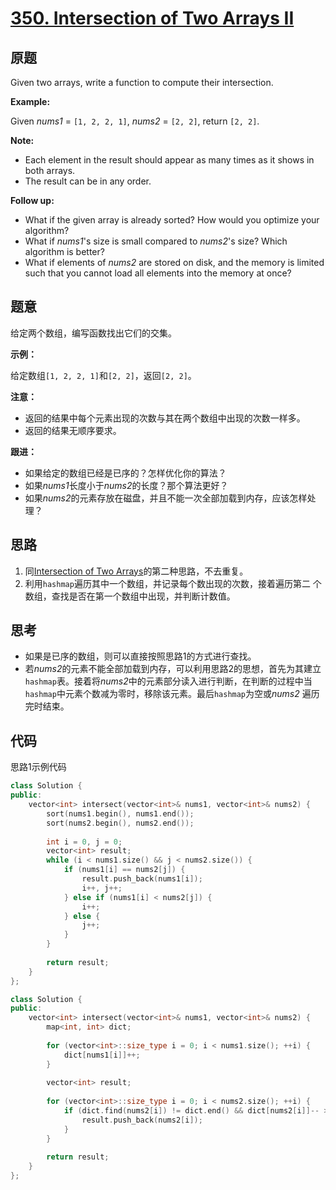 [350. Intersection of Two Arrays II](https://leetcode.com/problems/intersection-of-two-arrays-ii/)
====================================

原题
----

Given two arrays, write a function to compute their intersection.

**Example:**

Given *nums1* = `[1, 2, 2, 1]`, *nums2* = `[2, 2]`, return `[2, 2]`.

**Note:**

* Each element in the result should appear as many times as it shows
  in both arrays.
* The result can be in any order.

**Follow up:**

* What if the given array is already sorted? How would you optimize
  your algorithm?
* What if *nums1*'s size is small compared to *nums2*'s size? Which
  algorithm is better?
* What if elements of *nums2* are stored on disk, and the memory is
  limited such that you cannot load all elements into the memory at
  once?
  
题意
----

给定两个数组，编写函数找出它们的交集。

**示例：**

给定数组`[1, 2, 2, 1]`和`[2, 2]`，返回`[2, 2]`。

**注意：**

* 返回的结果中每个元素出现的次数与其在两个数组中出现的次数一样多。
* 返回的结果无顺序要求。

**跟进：**

* 如果给定的数组已经是已序的？怎样优化你的算法？
* 如果*nums1*长度小于*nums2*的长度？那个算法更好？
* 如果*nums2*的元素存放在磁盘，并且不能一次全部加载到内存，应该怎样处理？

思路
----

1. 同[Intersection of Two Arrays][]的第二种思路，不去重复。
2. 利用`hashmap`遍历其中一个数组，并记录每个数出现的次数，接着遍历第二
   个数组，查找是否在第一个数组中出现，并判断计数值。

思考
----

* 如果是已序的数组，则可以直接按照思路1的方式进行查找。
* 若*nums2*的元素不能全部加载到内存，可以利用思路2的思想，首先为其建立
  `hashmap`表。接着将*nums2*中的元素部分读入进行判断，在判断的过程中当
  `hashmap`中元素个数减为零时，移除该元素。最后`hashmap`为空或*nums2*
  遍历完时结束。

代码
----

思路1示例代码
```C++
class Solution {
public:
	vector<int> intersect(vector<int>& nums1, vector<int>& nums2) {
		sort(nums1.begin(), nums1.end());
		sort(nums2.begin(), nums2.end());
		
		int i = 0, j = 0;
		vector<int> result;
		while (i < nums1.size() && j < nums2.size()) {
			if (nums1[i] == nums2[j]) {
				result.push_back(nums1[i]);
				i++, j++;
			} else if (nums1[i] < nums2[j]) {
				i++;
			} else {
				j++;
			}
		}
		
		return result;
	}
};
```

```C++
class Solution {
public:
	vector<int> intersect(vector<int>& nums1, vector<int>& nums2) {
		map<int, int> dict;
		
		for (vector<int>::size_type i = 0; i < nums1.size(); ++i) {
			dict[nums1[i]]++;
		}
		
		vector<int> result;
		
		for (vector<int>::size_type i = 0; i < nums2.size(); ++i) {
			if (dict.find(nums2[i]) != dict.end() && dict[nums2[i]]-- > 0) {
				result.push_back(nums2[i]);
			}
		}
		
		return result;
	}
};
```

[Intersection of Two Arrays]: src/intersectionOfTwoArrays.md
